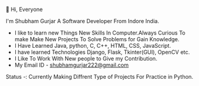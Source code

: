  👋 Hi, Everyone

 I'm Shubham Gurjar A Software Developer From
 Indore India.
- I like to learn new Things New Skills In Computer.Always Curious To make Make New Projects To Solve Problems for Gain Knowledge.
- I Have Learned Java, python, C, C++, HTML, CSS, JavaScript.
- I have learned Technologies Django, Flask, Tkinter(GUI), OpenCV etc.
- I Like To Work With New people to Give my Contribution.
- My Email ID - shubhamgurjar222@gmail.com

Status -:
Currently Making Diffrent Type of Projects For Practice in Python.

<!---
Shubham2303199723/Shubham2303199723 is a ✨ special ✨ repository because its `README.md` (this file) appears on your GitHub profile.
You can click the Preview link to take a look at your changes.
--->
